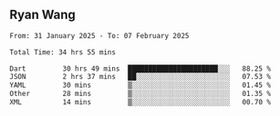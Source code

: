 ## Ryan Wang

<!--START_SECTION:waka-->

```txt
From: 31 January 2025 - To: 07 February 2025

Total Time: 34 hrs 55 mins

Dart         30 hrs 49 mins  ██████████████████████░░░   88.25 %
JSON         2 hrs 37 mins   ██░░░░░░░░░░░░░░░░░░░░░░░   07.53 %
YAML         30 mins         ▒░░░░░░░░░░░░░░░░░░░░░░░░   01.45 %
Other        28 mins         ▒░░░░░░░░░░░░░░░░░░░░░░░░   01.35 %
XML          14 mins         ▒░░░░░░░░░░░░░░░░░░░░░░░░   00.70 %
```

<!--END_SECTION:waka-->
